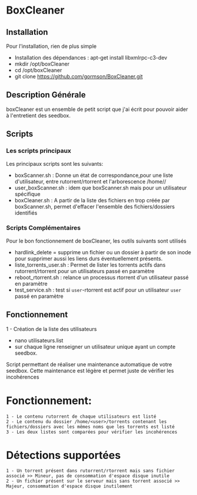 # BoxCleaner

## Installation

Pour l'installation, rien de plus simple
- Installation des dépendances : apt-get install libxmlrpc-c3-dev
- mkdir /opt/boxCleaner
- cd /opt/boxCleaner
- git clone https://github.com/gormson/BoxCleaner.git

## Description Générale

boxCleaner est un ensemble de petit script que j'ai écrit pour pouvoir aider à l'entretient des seedbox.

## Scripts

### Les scripts principaux

Les principaux scripts sont les suivants:
- boxScanner.sh : Donne un état de correspondance,pour une liste d'utilisateur, entre rutorrent/rtorrent et l'arborescence /home/<user>/
- user_boxScanner.sh : idem que boxScanner.sh mais pour un utilisateur spécifique
- boxCleaner.sh : A partir de la liste des fichiers en trop créée par boxScanner.sh, permet d'effacer l'ensemble des fichiers/dossiers identifiés

### Scripts Complémentaires

Pour le bon fonctionnement de boxCleaner, les outils suivants sont utilisés
- hardlink_delete = supprime un fichier ou un dossier à partir de son inode pour supprimer aussi les liens durs éventuellement présents.
- liste_torrents_user.sh : Permet de lister les torrents actifs dans rutorrent/rtorrent pour un utilisateurs passé en paramètre
- reboot_rtorrent.sh : relance un processus rtorrent d'un utilisateur passé en paramètre
- test_service.sh : test si `user`-rtorrent est actif pour un utilisateur `user` passé en paramètre

## Fonctionnement

1 - Création de la liste des utilisateurs 
- nano utilisateurs.list
- sur chaque ligne renseigner un utilisateur unique ayant un compte seedbox.


Script permettant de réaliser une maintenance automatique de votre seedbox.
Cette maintenance est légère et permet juste de vérifier les incohérences

# Fonctionnement:
	1 - Le contenu rutorrent de chaque utilisateurs est listé
	2 - Le contenu du dossier /home/<user>/torrents contenant les fichiers/dossiers avec les mêmes noms que les torrents est listé
	3 - Les deux listes sont comparées pour vérifier les incohérences
	
# Détections supportées
	1 - Un torrent présent dans rutorrent/rtorrent mais sans fichier associé >> Mineur, pas de consommation d'espace disque inutile
	2 - Un fichier présent sur le serveur mais sans torrent associé >> Majeur, consommation d'espace disque inutilement
	

